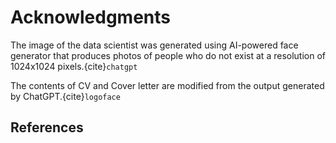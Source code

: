 # Acknowledgments

The image of the data scientist was generated using AI-powered face generator that produces photos of people who do not exist at a resolution of 1024x1024 pixels.{cite}`chatgpt`

The contents of CV and Cover letter are modified from the output generated by ChatGPT.{cite}`logoface`

## References
```{bibliography}
```



